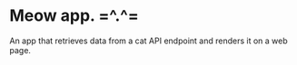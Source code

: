 Meow app. =^.^=
===============

An app that retrieves data from a cat API endpoint and renders it on a web page.
